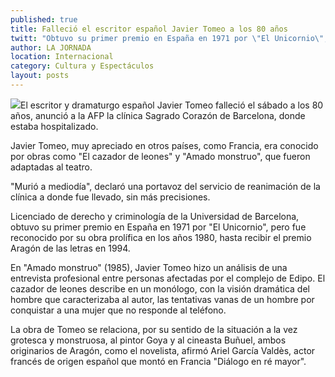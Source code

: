 ```yaml
---
published: true
title: Falleció el escritor español Javier Tomeo a los 80 años
twitt: "Obtuvo su primer premio en España en 1971 por \"El Unicornio\", pero fue reconocido por su obra prolífica en los años 1980, hasta recibir el premio Aragón de las letras en 1994"
author: LA JORNADA
location: Internacional
category: Cultura y Espectáculos
layout: posts
---
```


![](http://i.imgur.com/qW2rhdPm.jpg)El escritor y dramaturgo español Javier Tomeo falleció el sábado a los 80 años, anunció a la AFP la clínica Sagrado Corazón de Barcelona, donde estaba hospitalizado.


Javier Tomeo, muy apreciado en otros países, como Francia, era conocido por obras como "El cazador de leones" y "Amado monstruo", que fueron adaptadas al teatro.

"Murió a mediodía", declaró una portavoz del servicio de reanimación de la clínica a donde fue llevado, sin más precisiones.

Licenciado de derecho y criminología de la Universidad de Barcelona, obtuvo su primer premio en España en 1971 por "El Unicornio", pero fue reconocido por su obra prolífica en los años 1980, hasta recibir el premio Aragón de las letras en 1994.

En "Amado monstruo" (1985), Javier Tomeo hizo un análisis de una entrevista profesional entre personas afectadas por el complejo de Edipo. El cazador de leones describe en un monólogo, con la visión dramática del hombre que caracterizaba al autor, las tentativas vanas de un hombre por conquistar a una mujer que no responde al teléfono.

La obra de Tomeo se relaciona, por su sentido de la situación a la vez grotesca y monstruosa, al pintor Goya y al cineasta Buñuel, ambos originarios de Aragón, como el novelista, afirmó Ariel García Valdès, actor francés de origen español que montó en Francia "Diálogo en ré mayor".
